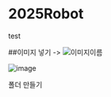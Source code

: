 # 2025Robot
test

##이미지 넣기 -> ![이미지이름](이미지URL)

![image](https://github.com/user-attachments/assets/45c31cba-d28a-499e-b67a-c856fd343913)

폴더 만들기
